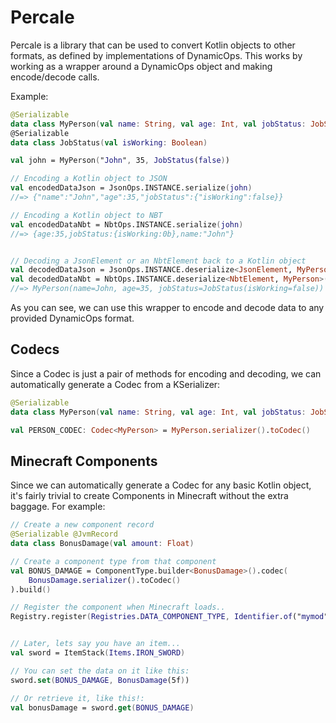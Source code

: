 
# Percale

Percale is a library that can be used to convert Kotlin objects to other formats, as defined by implementations of DynamicOps. This works by working as a wrapper around a DynamicOps object and making encode/decode calls.

Example:

```kotlin
@Serializable
data class MyPerson(val name: String, val age: Int, val jobStatus: JobStatus)
@Serializable
data class JobStatus(val isWorking: Boolean)

val john = MyPerson("John", 35, JobStatus(false))

// Encoding a Kotlin object to JSON
val encodedDataJson = JsonOps.INSTANCE.serialize(john) 
//=> {"name":"John","age":35,"jobStatus":{"isWorking":false}}

// Encoding a Kotlin object to NBT
val encodedDataNbt = NbtOps.INSTANCE.serialize(john) 
//=> {age:35,jobStatus:{isWorking:0b},name:"John"}


// Decoding a JsonElement or an NbtElement back to a Kotlin object
val decodedDataJson = JsonOps.INSTANCE.deserialize<JsonElement, MyPerson>(encodedDataJson!!)
val decodedDataNbt = NbtOps.INSTANCE.deserialize<NbtElement, MyPerson>(encodedDataNbt!!)
//=> MyPerson(name=John, age=35, jobStatus=JobStatus(isWorking=false))
```

As you can see, we can use this wrapper to encode and decode data to any provided DynamicOps format.

## Codecs

Since a Codec is just a pair of methods for encoding and decoding, we can automatically generate a Codec from a KSerializer:

```kotlin
@Serializable
data class MyPerson(val name: String, val age: Int, val jobStatus: JobStatus)

val PERSON_CODEC: Codec<MyPerson> = MyPerson.serializer().toCodec()
```

## Minecraft Components

Since we can automatically generate a Codec for any basic Kotlin object, it's fairly trivial to create Components in Minecraft without the extra baggage. For example:

```kotlin
// Create a new component record
@Serializable @JvmRecord
data class BonusDamage(val amount: Float)

// Create a component type from that component
val BONUS_DAMAGE = ComponentType.builder<BonusDamage>().codec(
    BonusDamage.serializer().toCodec()
).build()

// Register the component when Minecraft loads..
Registry.register(Registries.DATA_COMPONENT_TYPE, Identifier.of("mymod", "bonus_damage"), BONUS_DAMAGE)


// Later, lets say you have an item...
val sword = ItemStack(Items.IRON_SWORD)

// You can set the data on it like this:
sword.set(BONUS_DAMAGE, BonusDamage(5f))

// Or retrieve it, like this!:
val bonusDamage = sword.get(BONUS_DAMAGE)
```


